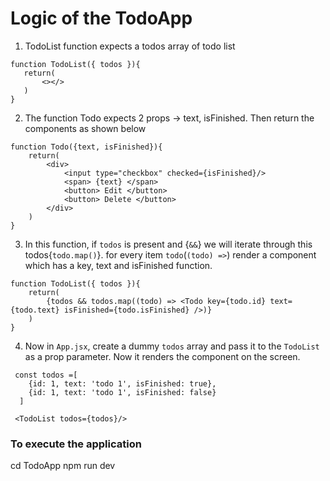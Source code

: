  # Logic of the TodoApp
 1.  TodoList function expects a todos array of todo list
 ```
 function TodoList({ todos }){
    return(
        <></>
    )
}
 ```
2. The function Todo expects 2 props -> text, isFinished. Then return the components as shown below
```
function Todo({text, isFinished}){
    return(
        <div>
            <input type="checkbox" checked={isFinished}/>
            <span> {text} </span>
            <button> Edit </button>
            <button> Delete </button>
        </div>
    )
}
```
3. In this function, if `todos` is present and {`&&`} we will iterate through this todos{`todo.map()`}.
for every item `todo`(`(todo) =>`) render a <Todo/> component which has a key, text and isFinished function.
```
function TodoList({ todos }){
    return(
        {todos && todos.map((todo) => <Todo key={todo.id} text={todo.text} isFinished={todo.isFinished} />)}
    )
}
```
4. Now in `App.jsx`, create a dummy `todos` array and pass it to the `TodoList` as a prop parameter. Now it renders the component on the screen.
```
 const todos =[
    {id: 1, text: 'todo 1', isFinished: true},
    {id: 1, text: 'todo 1', isFinished: false}
  ]
```
```
 <TodoList todos={todos}/>
```











### To execute the application
  cd TodoApp
  npm run dev